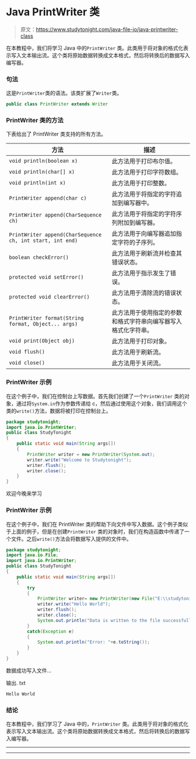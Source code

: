 # Java PrintWriter 类

> 原文：<https://www.studytonight.com/java-file-io/java-printwriter-class>

在本教程中，我们将学习 Java 中的`PrintWriter` 类。此类用于将对象的格式化表示写入文本输出流。这个类将原始数据转换成文本格式，然后将转换后的数据写入编写器。

### 句法

这是`PrintWriter`类的语法。该类扩展了`Writer`类。

```java
public class PrintWriter extends Writer 
```

### PrintWriter 类的方法

下表给出了 PrintWriter 类支持的所有方法。

| 方法 | 描述 |
| --- | --- |
| `void println(boolean x)` | 此方法用于打印布尔值。 |
| `void println(char[] x)` | 此方法用于打印字符数组。 |
| `void println(int x)` | 此方法用于打印整数。 |
| `PrintWriter append(char c)` | 此方法用于将指定的字符追加到编写器中。 |
| `PrintWriter append(CharSequence ch)` | 此方法用于将指定的字符序列附加到编写器。 |
| `PrintWriter append(CharSequence ch, int start, int end)` | 此方法用于向编写器追加指定字符的子序列。 |
| `boolean checkError()` | 此方法用于刷新流并检查其错误状态。 |
| `protected void setError()` | 此方法用于指示发生了错误。 |
| `protected void clearError()` | 此方法用于清除流的错误状态。 |
| `PrintWriter format(String format, Object... args)` | 此方法用于使用指定的参数和格式字符串向编写器写入格式化字符串。 |
| `void print(Object obj)` | 此方法用于打印对象。 |
| `void flush()` | 此方法用于刷新流。 |
| `void close()` | 此方法用于关闭流。 |

### PrintWriter 示例

在这个例子中，我们在控制台上写数据。首先我们创建了一个`PrintWriter` 类的对象，通过将`System.in`作为参数传递给 c，然后通过使用这个对象，我们调用这个类的`write()`方法，数据将被打印在控制台上。

```java
package studytonight;
import java.io.PrintWriter;
public class StudyTonight 
{
	public static void main(String args[])
	{
		PrintWriter writer = new PrintWriter(System.out);    
		writer.write("Welcome to Studytonight");        
		writer.flush();  
		writer.close();  
	}
}
```

欢迎今晚来学习

### PrintWriter 示例

在这个例子中，我们在 PrintWriter 类的帮助下向文件中写入数据。这个例子类似于上面的例子，但是在创建`PrintWriter` 类的对象时，我们在构造函数中传递了一个文件。之后`write()`方法会将数据写入提供的文件中。

```java
package studytonight;
import java.io.File;
import java.io.PrintWriter;
public class StudyTonight 
{
	public static void main(String args[])
	{
		try
		{
			PrintWriter writer= new PrintWriter(new File("E:\\studytonight\\output.txt"));  
			writer.write("Hello World");                                                   
			writer.flush();  
			writer.close();  
			System.out.println("Data is written to the file successfully...");
		}
		catch(Exception e)
		{
			System.out.println("Error: "+e.toString());
		}
	}
}
```

数据成功写入文件...

输出. txt

```java
Hello World
```

### 结论

在本教程中，我们学习了 Java 中的，`PrintWriter` 类。此类用于将对象的格式化表示写入文本输出流。这个类将原始数据转换成文本格式，然后将转换后的数据写入编写器。

* * *

* * *